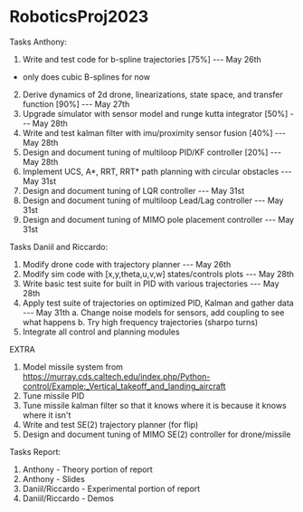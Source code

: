 # RoboticsProj2023

Tasks Anthony:
1. Write and test code for b-spline trajectories [75%] --- May 26th
  - only does cubic B-splines for now
2. Derive dynamics of 2d drone, linearizations, state space, and transfer function [90%] --- May 27th
3. Upgrade simulator with sensor model and runge kutta integrator [50%] --- May 28th
4. Write and test kalman filter with imu/proximity sensor fusion [40%] --- May 28th
6. Design and document tuning of multiloop PID/KF controller [20%] --- May 28th
8. Implement UCS, A*, RRT, RRT* path planning with circular obstacles --- May 31st
9. Design and document tuning of LQR controller --- May 31st
10. Design and document tuning of multiloop Lead/Lag controller --- May 31st
11. Design and document tuning of MIMO pole placement controller --- May 31st

Tasks Daniil and Riccardo:
1. Modify drone code with trajectory planner --- May 26th
2. Modify sim code with [x,y,theta,u,v,w] states/controls plots --- May 28th
3. Write basic test suite for built in PID with various trajectories --- May 28th
4. Apply test suite of trajectories on optimized PID, Kalman and gather data --- May 31th
  a. Change noise models for sensors, add coupling to see what happens
  b. Try high frequency trajectories (sharpo turns)
6. Integrate all control and planning modules

EXTRA
1. Model missile system from https://murray.cds.caltech.edu/index.php/Python-control/Example:_Vertical_takeoff_and_landing_aircraft
2. Tune missile PID
3. Tune missile kalman filter so that it knows where it is because it knows where it isn't
4. Write and test SE(2) trajectory planner (for flip)
5. Design and document tuning of MIMO SE(2) controller for drone/missile

Tasks Report:
1. Anthony - Theory portion of report
2. Anthony - Slides
3. Daniil/Riccardo - Experimental portion of report 
4. Daniil/Riccardo - Demos
